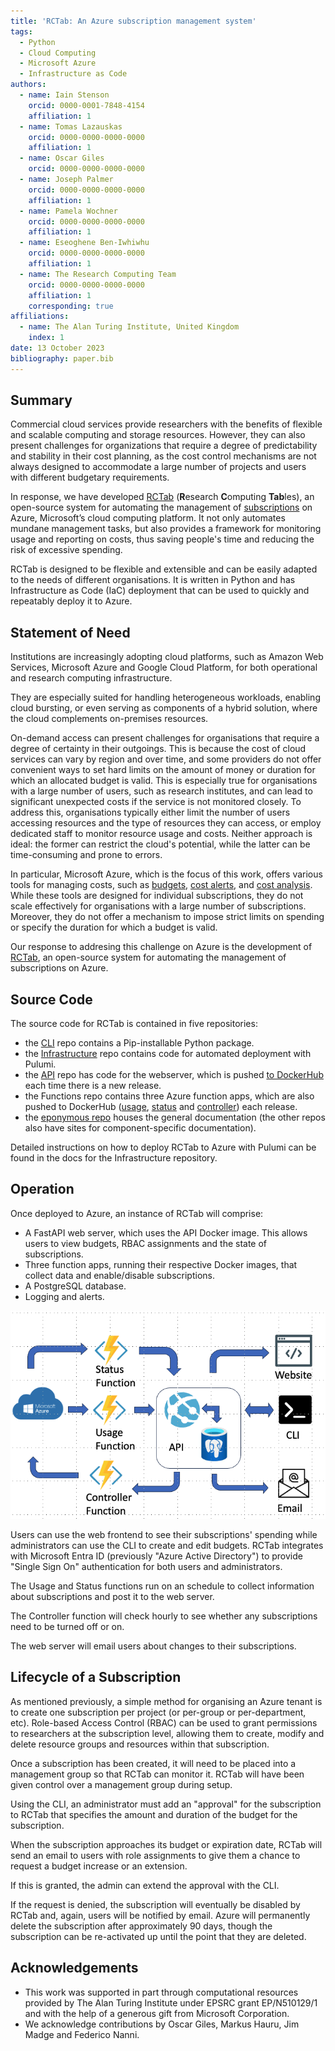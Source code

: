 ```yaml
---
title: 'RCTab: An Azure subscription management system'
tags:
  - Python
  - Cloud Computing
  - Microsoft Azure
  - Infrastructure as Code
authors:
  - name: Iain Stenson
    orcid: 0000-0001-7848-4154
    affiliation: 1
  - name: Tomas Lazauskas
    orcid: 0000-0000-0000-0000
    affiliation: 1
  - name: Oscar Giles
    orcid: 0000-0000-0000-0000
  - name: Joseph Palmer
    orcid: 0000-0000-0000-0000
    affiliation: 1
  - name: Pamela Wochner
    orcid: 0000-0000-0000-0000
    affiliation: 1
  - name: Eseoghene Ben-Iwhiwhu
    orcid: 0000-0000-0000-0000
    affiliation: 1
  - name: The Research Computing Team
    orcid: 0000-0000-0000-0000
    affiliation: 1
    corresponding: true
affiliations:
  - name: The Alan Turing Institute, United Kingdom
    index: 1
date: 13 October 2023
bibliography: paper.bib
---
```

## Summary

Commercial cloud services provide researchers with the benefits of flexible and scalable computing and storage resources. However, they can also present challenges for organizations that require a degree of predictability and stability in their cost planning, as the cost control mechanisms are not always designed to accommodate a large number of projects and users with different budgetary requirements.

In response, we have developed [RCTab](https://rctab.readthedocs.io/) (**R**esearch **C**omputing **Tab**les), an open-source system for automating the management of [subscriptions](https://learn.microsoft.com/en-us/azure/cloud-adoption-framework/ready/azure-setup-guide/organize-resources#management-levels-and-hierarchy) on Azure, Microsoft’s cloud computing platform. It not only automates mundane management tasks, but also provides a framework for monitoring usage and reporting on costs, thus saving people's time and reducing the risk of excessive spending.

RCTab is designed to be flexible and extensible and can be easily adapted to the needs of different organisations. It is written in Python and has Infrastructure as Code (IaC) deployment that can be used to quickly and repeatably deploy it to Azure.

## Statement of Need

Institutions are increasingly adopting cloud platforms, such as Amazon Web Services, Microsoft Azure and Google Cloud Platform, for both operational and research computing infrastructure.

They are especially suited for handling heterogeneous workloads, enabling cloud bursting, or even serving as components of a hybrid solution, where the cloud complements on-premises resources.

On-demand access can present challenges for organisations that require a degree of certainty in their outgoings. This is because the cost of cloud services can vary by region and over time, and some providers do not offer convenient ways to set hard limits on the amount of money or duration for which an allocated budget is valid. This is especially true for organisations with a large number of users, such as research institutes, and can lead to significant unexpected costs if the service is not monitored closely. To address this, organisations typically either limit the number of users accessing resources and the type of resources they can access, or employ dedicated staff to monitor resource usage and costs. Neither approach is ideal: the former can restrict the cloud's potential, while the latter can be time-consuming and prone to errors.


In particular, Microsoft Azure, which is the focus of this work, offers various tools for managing costs, such as [budgets](https://docs.microsoft.com/en-us/azure/cost-management-billing/costs/tutorial-acm-create-budgets), [cost alerts](https://learn.microsoft.com/en-us/azure/cost-management-billing/costs/cost-mgt-alerts-monitor-usage-spending), and [cost analysis](https://learn.microsoft.com/en-us/azure/cost-management-billing/costs/quick-acm-cost-analysis). While these tools are designed for individual subscriptions, they do not scale effectively for organisations with a large number of subscriptions. Moreover, they do not offer a mechanism to impose strict limits on spending or specify the duration for which a budget is valid.

Our response to addresing this challenge on Azure is the development of [RCTab](https://rctab.readthedocs.io/), an open-source system for automating the management of subscriptions on Azure.

## Source Code

The source code for RCTab is contained in five repositories:

- the [CLI](https://github.com/alan-turing-institute/rctab-cli) repo contains a Pip-installable Python package.
- the [Infrastructure](https://github.com/alan-turing-institute/rctab-infrastructure) repo contains code for automated deployment with Pulumi.
- the [API](https://github.com/alan-turing-institute/rctab-api) repo has code for the webserver, which is pushed [to DockerHub](https://hub.docker.com/r/turingrc/rctab-api) each time there is a new release.
- the Functions repo contains three Azure function apps, which are also pushed to DockerHub ([usage](https://hub.docker.com/r/turingrc/rctab-usage), [status](https://hub.docker.com/r/turingrc/rctab-status) and [controller](https://hub.docker.com/r/turingrc/rctab-controller)) each release.
- the [eponymous repo](https://github.com/alan-turing-institute/rctab) houses the general documentation (the other repos also have sites for component-specific documentation).

Detailed instructions on how to deploy RCTab to Azure with Pulumi can be found in the docs for the Infrastructure repository.

## Operation

Once deployed to Azure, an instance of RCTab will comprise:

- A FastAPI web server, which uses the API Docker image. This allows users to view budgets, RBAC assignments and the state of subscriptions.
- Three function apps, running their respective Docker images, that collect data and enable/disable subscriptions.
- A PostgreSQL database.
- Logging and alerts.

![System diagram.\label{fig:Figure 1}](figure1.png)

Users can use the web frontend to see their subscriptions' spending while administrators can use the CLI to create and edit budgets. RCTab integrates with Microsoft Entra ID (previously "Azure Active Directory") to provide "Single Sign On" authentication for both users and administrators.

The Usage and Status functions run on an schedule to collect information about subscriptions and post it to the web server.

The Controller function will check hourly to see whether any subscriptions need to be turned off or on.

The web server will email users about changes to their subscriptions.

## Lifecycle of a Subscription

As mentioned previously, a simple method for organising an Azure tenant is to create one subscription per project (or per-group or per-department, etc). Role-based Access Control (RBAC) can be used to grant permissions to researchers at the subscription level, allowing them to create, modify and delete resource groups and resources within that subscription.

Once a subscription has been created, it will need to be placed into a management group so that RCTab can monitor it. RCTab will have been given control over a management group during setup.

Using the CLI, an administrator must add an "approval" for the subscription to RCTab that specifies the amount and duration of the budget for the subscription.

When the subscription approaches its budget or expiration date, RCTab will send an email to users with role assignments to give them a chance to request a budget increase or an extension.

If this is granted, the admin can extend the approval with the CLI.

If the request is denied, the subscription will eventually be disabled by RCTab and, again, users will be notified by email. Azure will permanently delete the subscription after approximately 90 days, though the subscription can be re-activated up until the point that they are deleted.

## Acknowledgements

- This work was supported in part through computational resources provided by The Alan Turing Institute under EPSRC grant EP/N510129/1 and with the help of a generous gift from Microsoft Corporation.
- We acknowledge contributions by Oscar Giles, Markus Hauru, Jim Madge and Federico Nanni.
